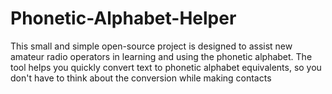 # Phonetic-Alphabet-Helper
This small and simple open-source project is designed to assist new amateur radio operators in learning and using the phonetic alphabet.   The tool helps you quickly convert text to phonetic alphabet equivalents, so you don't have to think about the conversion while making contacts
